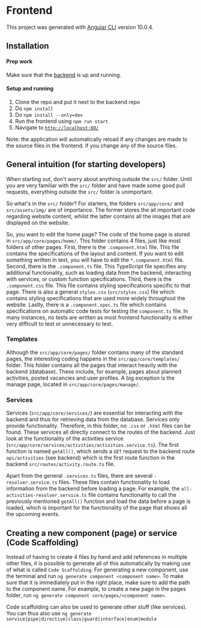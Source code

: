 # Frontend

This project was generated with [Angular CLI](https://github.com/angular/angular-cli) version 10.0.4.

## Installation

#### Prep work
Make sure that the [backend](https://github.com/Confluente/backend-v2) is up and running.

#### Setup and running
1. Clone the repo and put it next to the backend repo
2. Do `npm install`
3. Do `npm install --only=dev`
4. Run the frontend using `npm run start`
5. Navigate to [`http://localhost:80/`](http://localhost:80/)

Note: the application will automatically reload if any changes are made to the source files in the frontend.
if you change any of the source files.

## General intuition (for starting developers)
When starting out, don't worry about anything outside the `src/` folder. Until you are very familiar with the `src/` 
folder and have made some good pull requests, everything outside the `src/` folder is unimportant.

So what's in the `src/` folder? For starters, the folders `src/app/core/` and `src/assets/img/` are of importance.
The former stores the all important code regarding website content, whilst the latter contains all the images that are
displayed on the website.

So, you want to edit the home page? The code of the home page is stored in `src/app/core/pages/home/`. This folder
contains 4 files, just like most folders of other pages. First, there is the `.component.html` file. This file contains 
the specifications of the layout and content. If you want to edit something written in text, you will have to edit 
the `*.component.html` file. Second, there is the `.component.ts` file. This TypeScript file specifies any additional 
functionality, such as loading data from the backend, interacting with services, or custom function specifications. 
Third, there is the `.component.css` file. This file contains styling specifications specific to that page. 
There is also a general `styles.css` (`src/styles.css`) file which contains styling specifications that are used more 
widely throughout the website. Lastly, there is a `.component.spec.ts` file which contains specifications on automatic 
code tests for testing the `component.ts` file. In many instances, no tests are written as most frontend functionality 
is either very difficult to test or unnecessary to test.

### Templates
Although the `src/app/core/pages/` folder contains many of the standard pages, the interesting coding happens in the 
`src/app/core/templates/` folder. This folder contains all the pages that interact heavily with the backend (database). 
These include, for example, pages about planned activities, posted vacancies and user profiles. A big exception is the 
manage page, located in `src/app/core/pages/manage/`.

### Services
Services (`src/app/core/services/`) are essential for interacting with the backend and thus for retrieving data from 
the database. Services only provide functionality. Therefore, in this folder, no `.css` or `.html` files can be found.
These services all directly connect to the routes of the backend. Just look at the functionality of the activities 
service (`src/app/core/services/activities/activities.service.ts`). The first function is named `getAll()`, which sends
a `GET` request to the backend route `api/activities` (see backend) which is the first route function in the backend 
`src/routes/activity.route.ts` file.

Apart from the general `.services.ts` files, there are several `-resolver.service.ts` files. These files contain 
functionality to load information from the backend before loading a page. For example, the 
`all-activities-resolver.service.ts` file contains functionality to call the previously mentioned `getAll()` function 
and load the data before a page is loaded, which is important for the functionality of the page that shows all the upcoming events.

## Creating a new component (page) or service (Code Scaffolding)
Instead of having to create 4 files by hand and add references in multiple other files, it is possible to generate all
of this automatically by making use of what is called `Code Scaffolding`. For generating a new component, use the 
terminal and run `ng generate component <component name>`. To make sure that it is immediately put in the right place, 
make sure to add the path to the component name. For example, to create a new page in the pages folder, run
`ng generate component core/pages/<component name>`.

Code scaffolding can also be used to generate other stuff (like services). You can thus also use `ng generate 
service|pipe|directive|class|guard|interface|enum|module`
